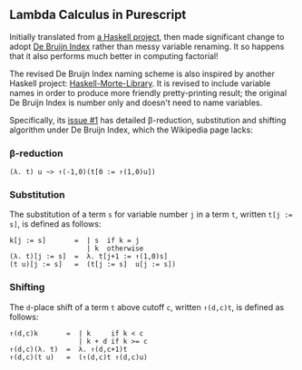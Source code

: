 ## Lambda Calculus in Purescript

Initially translated from [a Haskell project](https://crypto.stanford.edu/~blynn/lambda/), then made significant change to adopt [De Bruijn Index](https://en.wikipedia.org/wiki/De_Bruijn_index) rather than messy variable renaming. It so happens that it also performs much better in computing factorial!

The revised De Bruijn Index naming scheme is also inspired by another Haskell project: [Haskell-Morte-Library](https://github.com/Gabriel439/Haskell-Morte-Library). It is revised to include variable names in order to produce more friendly pretty-printing result; the original De Bruijn Index is number only and doesn't need to name variables.

Specifically, its [issue #1](https://github.com/Gabriel439/Haskell-Morte-Library/issues/1) has detailed β-reduction, substitution and shifting algorithm under De Bruijn Index, which the Wikipedia page lacks:

### β-reduction
```
(λ. t) u ~> ↑(-1,0)(t[0 := ↑(1,0)u])
```

### Substitution

The substitution of a term `s` for variable number `j` in a term `t`, written `t[j := s]`, is defined as follows:

```
k[j := s]       =  | s  if k = j
                   | k  otherwise
(λ. t)[j := s]  =  λ. t[j+1 := ↑(1,0)s]
(t u)[j := s]   =  (t[j := s]  u[j := s])
```

### Shifting

The `d`-place shift of a term `t` above cutoff `c`, written `↑(d,c)t`, is defined as follows:

```
↑(d,c)k       =  | k     if k < c
                 | k + d if k >= c
↑(d,c)(λ. t)  =  λ. ↑(d,c+1)t
↑(d,c)(t u)   =  (↑(d,c)t ↑(d,c)u)
```
